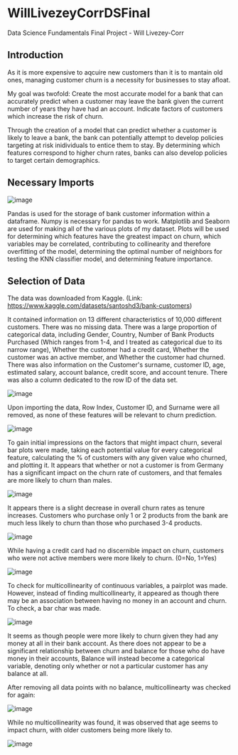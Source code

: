 # WillLivezeyCorrDSFinal
Data Science Fundamentals Final Project - Will Livezey-Corr

## Introduction

As it is more expensive to aqcuire new customers than it is to mantain old ones, managing customer churn is a necessity for businesses to stay afloat.

My goal was twofold:
Create the most accurate model for a bank that can accurately predict when a customer may leave the bank given the current number of years they have had an account.
Indicate factors of customers which increase the risk of churn.

Through the creation of a model that can predict whether a customer is likely to leave a bank, the bank can potentially attempt to develop policies targeting at risk inidividuals to entice them to stay. By determining which features correspond to higher churn rates, banks can also develop policies to target certain demographics.

## Necessary Imports

![image](https://user-images.githubusercontent.com/91287263/206081031-d5c6a12b-3f77-4c9b-a95c-df2931e04ba0.png)

Pandas is used for the storage of bank customer information within a dataframe. Numpy is necessary for pandas to work.
Matplotlib and Seaborn are used for making all of the various plots of my dataset. Plots will be used for determining which features have the greatest impact on churn, which variables may be correlated, contributing to collinearity and therefore overfitting of the model, determining the optimal number of neighbors for testing the KNN classifier model, and determining feature importance.

## Selection of Data

The data was downloaded from Kaggle. (Link: https://www.kaggle.com/datasets/santoshd3/bank-customers)

It contained information on 13 different characteristics of 10,000 different customers. There was no missing data. There was a large proportion of categorical data, including Gender, Country, Number of Bank Products Purchased (Which ranges from 1-4, and I treated as categorical due to its narrow range), Whether the customer had a credit card, Whether the customer was an active member, and Whether the customer had churned. There was also information on the Customer's surname, customer ID, age, estimated salary, account balance, credit score, and account tenure. There was also a column dedicated to the row ID of the data set.

![image](https://user-images.githubusercontent.com/91287263/206081502-2fe03e42-189d-4822-bfac-b87dfd4fceb3.png)

Upon importing the data, Row Index, Customer ID, and Surname were all removed, as none of these features will be relevant to churn prediction.

![image](https://user-images.githubusercontent.com/91287263/206081760-db903d1f-7026-4c3a-9372-30e162e6a109.png)

To gain initial impressions on the factors that might impact churn, several bar plots were made, taking each potential value for every categorical feature, calculating the % of customers with any given value who churned, and plotting it. It appears that whether or not a customer is from Germany has a significant impact on the churn rate of customers, and that females are more likely to churn than males.

![image](https://user-images.githubusercontent.com/91287263/206082233-9b7f2b39-e1b4-4d5e-91e0-9e18d5b555e7.png)

It appears there is a slight decrease in overall churn rates as tenure increases. Customers who purchase only 1 or 2 products from the bank are much less likely to churn than those who purchased 3-4 products.

![image](https://user-images.githubusercontent.com/91287263/206082473-c57df201-4633-4c33-9e3d-807c2b5519ea.png)

While having a credit card had no discernible impact on churn, customers who were not active members were more likely to churn. (0=No, 1=Yes)

![image](https://user-images.githubusercontent.com/91287263/206083260-d77cc2de-24d5-4239-b5c6-24c18d7df2f9.png)

To check for multicollinearity of continuous variables, a pairplot was made. However, instead of finding multicollinearty, it appeared as though there may be an association between having no money in an account and churn. To check, a bar char was made.

![image](https://user-images.githubusercontent.com/91287263/206083479-0cc457de-c33a-4568-9352-5c27c0b70964.png)

It seems as though people were more likely to churn given they had any money at all in their bank account. As there does not appear to be a significant relationship between churn and balance for those who do have money in their accounts, Balance will instead become a categorical variable, denoting only whether or not a particular customer has any balance at all.

After removing all data points with no balance, multicollinearty was checked for again:

![image](https://user-images.githubusercontent.com/91287263/206083902-bdfa9b28-c2f8-4233-b8b1-9cafc0633913.png)

While no multicollinearity was found, it was observed that age seems to impact churn, with older customers being more likely to.

![image](https://user-images.githubusercontent.com/91287263/206083792-d732875f-a78a-4ad7-93b4-70a94dd74c03.png)






